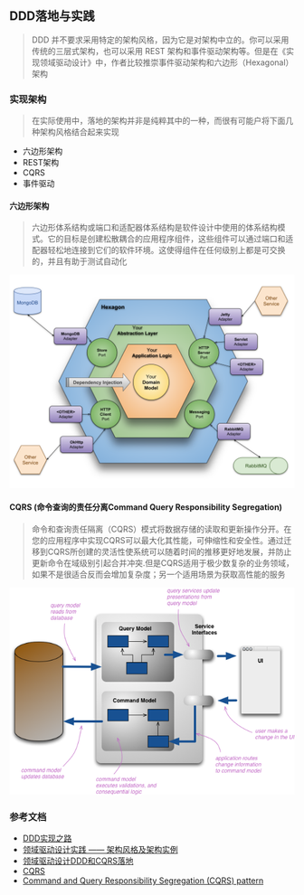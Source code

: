 ## DDD落地与实践
> DDD 并不要求采用特定的架构风格，因为它是对架构中立的。你可以采用传统的三层式架构，也可以采用 REST 架构和事件驱动架构等。但是在《实现领域驱动设计》中，作者比较推崇事件驱动架构和六边形（Hexagonal）架构
### 实现架构
> 在实际使用中，落地的架构并非是纯粹其中的一种，而很有可能户将下面几种架构风格结合起来实现
* 六边形架构
* REST架构
* CQRS
* 事件驱动
#### 六边形架构
> 六边形体系结构或端口和适配器体系结构是软件设计中使用的体系结构模式。它的目标是创建松散耦合的应用程序组件，这些组件可以通过端口和适配器轻松地连接到它们的软件环境。这使得组件在任何级别上都是可交换的，并且有助于测试自动化

![](https://github.com/jsjchai/study-notes/blob/master/2021/%E9%97%AE%E9%A2%98%E4%B8%8E%E6%80%9D%E8%80%83/picture/hexagonal_architecture.svg)

#### CQRS (命令查询的责任分离Command Query Responsibility Segregation)
> 命令和查询责任隔离（CQRS）模式将数据存储的读取和更新操作分开。在您的应用程序中实现CQRS可以最大化其性能，可伸缩性和安全性。通过迁移到CQRS所创建的灵活性使系统可以随着时间的推移更好地发展，并防止更新命令在域级别引起合并冲突.但是CQRS适用于极少数复杂的业务领域，如果不是很适合反而会增加复杂度；另一个适用场景为获取高性能的服务

![](https://github.com/jsjchai/study-notes/blob/master/2021/%E9%97%AE%E9%A2%98%E4%B8%8E%E6%80%9D%E8%80%83/picture/cqrs.png)

### 参考文档
* [DDD实现之路](https://www.infoq.cn/article/zgudel6rhvipjmtlyimt)
* [领域驱动设计实践 —— 架构风格及架构实例](http://www.uml.org.cn/sjms/201805031.asp?artid=20692)
* [领域驱动设计DDD和CQRS落地](https://www.jianshu.com/p/Tozpp3)
* [CQRS](https://martinfowler.com/bliki/CQRS.html)
* [Command and Query Responsibility Segregation (CQRS) pattern](https://docs.microsoft.com/en-us/azure/architecture/patterns/cqrs)
